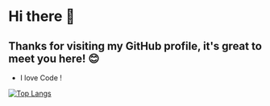 # Hi there 👋
## Thanks for visiting my GitHub profile, it's great to meet you here! 😊
 - I love Code !
<!---Для компактной версии-->
[![Top Langs](https://github-readme-stats.vercel.app/api/top-langs/?username=CoDSnet&layout=compact)](https://github.com/anuraghazra/github-readme-stats)
